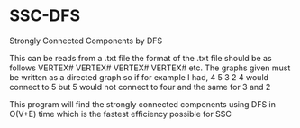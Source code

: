 # SSC-DFS
Strongly Connected Components by DFS

This can be reads from a .txt file
the format of the .txt file should be as follows
VERTEX# VERTEX#
VERTEX# VERTEX#
etc.
The graphs given must be written as a directed graph so if for example I had,
4 5
3 2
4 would connect to 5 but 5 would not connect to four and the same for 3 and 2

This program will find the strongly connected components using DFS in O(V+E) time which is the fastest efficiency possible for SSC
